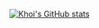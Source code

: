 [![Khoi's GitHub stats](https://github-readme-stats.vercel.app/api?username=ngu-khoi)](https://github.com/ngu-khoi&count_private=true)
